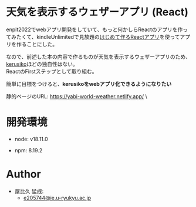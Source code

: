 # 天気を表示するウェザーアプリ (React)

 enpit2022でwebアプリ開発をしていて、もっと何かしらReactのアプリを作ってみたくて、kindleUnlimitedで見放題の[はじめて作るReactアプリ](https://www.amazon.co.jp/%E3%81%AF%E3%81%98%E3%82%81%E3%81%A6%E3%81%A4%E3%81%8F%E3%82%8BReact%E3%82%A2%E3%83%97%E3%83%AA-mod728-ebook/dp/B08XWMVX76/ref=sr_1_17?crid=E6A40VX11EWG&keywords=react&qid=1671083118&sprefix=%2Caps%2C343&sr=8-17)を使ってアプリを作ることにした。
 
 なので、前述した本の内容で作るものが天気を表示するウェザーアプリのため、[kerusiko](https://github.com/Yabie-5/kerusiko.git)ほどの独自性はない。\
 ReactのFirstステップとして取り組む。

 簡単に目標をつけると、**kerusikoをwebアプリ化できるようになりたい**
 
 静的ページのURL: https://yabi-world-weather.netlify.app/ \

 # 開発環境

 - node: v18.11.0

 - npm: 8.19.2

# Author

- 屋比久 猛成:
  - e205744@ie.u-ryukyu.ac.jp

